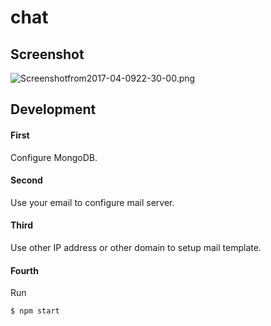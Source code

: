 # chat

## Screenshot
![Screenshotfrom2017-04-0922-30-00.png](http://sv1.upsieutoc.com/2017/04/09/Screenshotfrom2017-04-0922-30-00.png)

## Development

#### First
Configure MongoDB.
#### Second
Use your email to configure mail server.
#### Third
Use other IP address or other domain to setup mail template.
#### Fourth
Run
```sh
$ npm start
```
